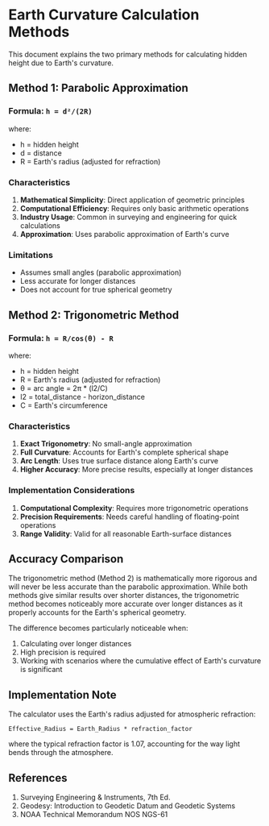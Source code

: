 # Earth Curvature Calculation Methods

This document explains the two primary methods for calculating hidden height due to Earth's curvature.

## Method 1: Parabolic Approximation
### Formula: `h = d²/(2R)`
where:
- h = hidden height
- d = distance
- R = Earth's radius (adjusted for refraction)

### Characteristics
1. **Mathematical Simplicity**: Direct application of geometric principles
2. **Computational Efficiency**: Requires only basic arithmetic operations
3. **Industry Usage**: Common in surveying and engineering for quick calculations
4. **Approximation**: Uses parabolic approximation of Earth's curve

### Limitations
- Assumes small angles (parabolic approximation)
- Less accurate for longer distances
- Does not account for true spherical geometry

## Method 2: Trigonometric Method
### Formula: `h = R/cos(θ) - R`
where:
- h = hidden height
- R = Earth's radius (adjusted for refraction)
- θ = arc angle = 2π * (l2/C)
- l2 = total_distance - horizon_distance
- C = Earth's circumference

### Characteristics
1. **Exact Trigonometry**: No small-angle approximation
2. **Full Curvature**: Accounts for Earth's complete spherical shape
3. **Arc Length**: Uses true surface distance along Earth's curve
4. **Higher Accuracy**: More precise results, especially at longer distances

### Implementation Considerations
1. **Computational Complexity**: Requires more trigonometric operations
2. **Precision Requirements**: Needs careful handling of floating-point operations
3. **Range Validity**: Valid for all reasonable Earth-surface distances

## Accuracy Comparison

The trigonometric method (Method 2) is mathematically more rigorous and will never be less accurate than the parabolic approximation. While both methods give similar results over shorter distances, the trigonometric method becomes noticeably more accurate over longer distances as it properly accounts for the Earth's spherical geometry.

The difference becomes particularly noticeable when:
1. Calculating over longer distances
2. High precision is required
3. Working with scenarios where the cumulative effect of Earth's curvature is significant

## Implementation Note

The calculator uses the Earth's radius adjusted for atmospheric refraction:
```
Effective_Radius = Earth_Radius * refraction_factor
```
where the typical refraction factor is 1.07, accounting for the way light bends through the atmosphere.

## References
1. Surveying Engineering & Instruments, 7th Ed.
2. Geodesy: Introduction to Geodetic Datum and Geodetic Systems
3. NOAA Technical Memorandum NOS NGS-61
